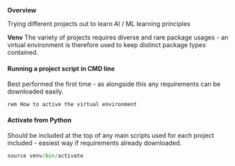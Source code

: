 **Overview**

Trying different projects out to learn AI / ML learning principles 

**Venv**
The variety of projects requires diverse and rare package usages - an virtual environment is therefore used to keep distinct package types contained. 

#### Running a project script in CMD line
Best performed the first time - as alongside this any requirements can be downloaded easily.

```console
rem How to active the virtual environment

```
#### Activate from Python 
Should be included at the top of any main scripts used for each project included - easiest way if requirements already downloaded. 
```python
source venv/bin/activate
```
